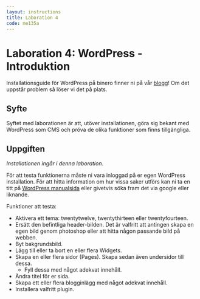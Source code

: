 ```yaml
---
layout: instructions
title: Laboration 4
code: me135a
---
```


# Laboration 4: WordPress - Introduktion

Installationsguide för WordPress på binero finner ni på vår [blogg](/blog/wordpress/wordpress-och-binero.html)! Om det uppstår problem så löser vi det på plats.

## Syfte

Syftet med laborationen är att, utöver installationen, göra sig bekant med WordPress som CMS och pröva de olika funktioner som finns tillgängliga.

## Uppgiften

_Installationen ingår i denna laboration_.

För att testa funktionerna måste ni vara inloggad på er egen WordPress installation. För att hitta information om hur vissa saker utförs kan ni ta en titt på [WordPress manualsida](http://codex.wordpress.org) eller givetvis söka fram det via google eller liknande.

Funktioner att testa:

* Aktivera ett tema: twentytwelve, twentythirteen eller twentyfourteen.
* Ersätt den befintliga header-bilden. Det är valfritt att antingen skapa en egen bild genom photoshop eller att hitta någon passande bild på webben.
* Byt bakgrundsbild.
* Lägg till eller ta bort en eller flera Widgets.
* Skapa en eller flera sidor (Pages). Skapa sedan även undersidor till dessa.
    - Fyll dessa med något adekvat innehåll.
* Ändra titel för er sida.
* Skapa ett eller flera blogginlägg med något adekvat innehåll.
* Installera valfritt plugin.
